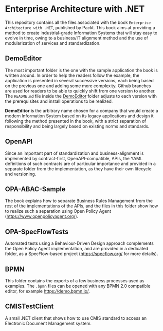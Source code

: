 # Enterprise Architecture with .NET

This repository contains all the files associated with the book `Enterprise Architecture with .NET`, published by Packt. This book aims at providing a method to create industrial-grade Information Systems that will stay easy to evolve in time, owing to a business/IT alignment method and the use of modularization of services and standardization.

## DemoEditor

The most important folder is the one with the sample application the book is written around. In order to help the readers follow the example, the application is presented in several successive versions, each being based on the previous one and adding some more complexity. Github branches are used for readers to be able to quickly shift from one version to another. The `README.md` file inside the [DemoEditor](./DemoEditor/) folder adjusts to each version with the prerequisites and install operations to be realized.

**DemoEditor** is the arbitrary name chosen for a company that would create a modern Information System based on its legacy applications and design it following the method presented in the book, with a strict separation of responsibility and being largely based on existing norms and standards.

## OpenAPI

Since an important part of standardization and business-alignment is implemented by contract-first, OpenAPI-compatible, APIs, the YAML definitions of such contracts are of particular importance and provided in a separate folder from the implementation, as they have their own lifecycle and versioning.

## OPA-ABAC-Sample

The book explains how to separate Business Rules Management from the rest of the implementations of the APIs, and the files in this folder show how to realize such a separation using Open Policy Agent (https://www.openpolicyagent.org/).

## OPA-SpecFlowTests

Automated tests using a Behaviour-Driven Design approach complements the Open Policy Agent implementation, and are provided in a dedicated folder, as a SpecFlow-based project (https://specflow.org/ for more details).

## BPMN

This folder contains the exports of a few business processes used as examples. The `.bpmn` files can be opened with any BPMN 2.0 compatible editor, for example https://demo.bpmn.io/.

## CMISTestClient

A small .NET client that shows how to use CMIS standard to access an Electronic Document Management system.